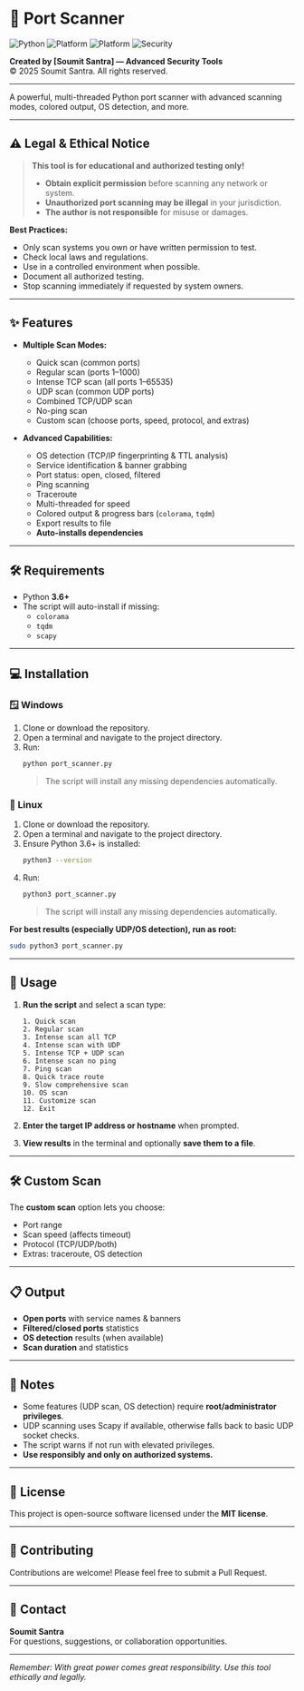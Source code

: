# 🚀 Port Scanner 

![Python](https://img.shields.io/badge/Python-3.x-blue?logo=python)
![Platform](https://img.shields.io/badge/Platform-Windows-blue)
![Platform](https://img.shields.io/badge/Platform-Linux-green)
![Security](https://img.shields.io/badge/Security-Authorized%20Testing%20Only-red)

**Created by [Soumit Santra] — Advanced Security Tools**  
© 2025 Soumit Santra. All rights reserved.

---

A powerful, multi-threaded Python port scanner with advanced scanning modes, colored output, OS detection, and more.

---

## ⚠️ Legal & Ethical Notice

> **This tool is for educational and authorized testing only!**
>
> - **Obtain explicit permission** before scanning any network or system.
> - **Unauthorized port scanning may be illegal** in your jurisdiction.
> - **The author is not responsible** for misuse or damages.

**Best Practices:**
- Only scan systems you own or have written permission to test.
- Check local laws and regulations.
- Use in a controlled environment when possible.
- Document all authorized testing.
- Stop scanning immediately if requested by system owners.

---

## ✨ Features

- **Multiple Scan Modes:**
  - Quick scan (common ports)
  - Regular scan (ports 1–1000)
  - Intense TCP scan (all ports 1–65535)
  - UDP scan (common UDP ports)
  - Combined TCP/UDP scan
  - No-ping scan
  - Custom scan (choose ports, speed, protocol, and extras)

- **Advanced Capabilities:**
  - OS detection (TCP/IP fingerprinting & TTL analysis)
  - Service identification & banner grabbing
  - Port status: open, closed, filtered
  - Ping scanning
  - Traceroute
  - Multi-threaded for speed
  - Colored output & progress bars (`colorama`, `tqdm`)
  - Export results to file
  - **Auto-installs dependencies**

---

## 🛠️ Requirements

- Python **3.6+**
- The script will auto-install if missing:
  - `colorama`
  - `tqdm`
  - `scapy`

---

## 💻 Installation

### 🪟 Windows

1. Clone or download the repository.
2. Open a terminal and navigate to the project directory.
3. Run:
   ```bash
   python port_scanner.py
   ```
   > The script will install any missing dependencies automatically.

### 🐧 Linux

1. Clone or download the repository.
2. Open a terminal and navigate to the project directory.
3. Ensure Python 3.6+ is installed:
   ```bash
   python3 --version
   ```
4. Run:
   ```bash
   python3 port_scanner.py
   ```
   > The script will install any missing dependencies automatically.

**For best results (especially UDP/OS detection), run as root:**
```bash
sudo python3 port_scanner.py
```

---

## 🚦 Usage

1. **Run the script** and select a scan type:
    ```
    1. Quick scan
    2. Regular scan
    3. Intense scan all TCP
    4. Intense scan with UDP
    5. Intense TCP + UDP scan
    6. Intense scan no ping
    7. Ping scan
    8. Quick trace route
    9. Slow comprehensive scan
    10. OS scan
    11. Customize scan
    12. Exit
    ```

2. **Enter the target IP address or hostname** when prompted.

3. **View results** in the terminal and optionally **save them to a file**.

---

## 🛠️ Custom Scan

The **custom scan** option lets you choose:
- Port range
- Scan speed (affects timeout)
- Protocol (TCP/UDP/both)
- Extras: traceroute, OS detection

---

## 📋 Output

- **Open ports** with service names & banners
- **Filtered/closed ports** statistics
- **OS detection** results (when available)
- **Scan duration** and statistics

---

## 📝 Notes

- Some features (UDP scan, OS detection) require **root/administrator privileges**.
- UDP scanning uses Scapy if available, otherwise falls back to basic UDP socket checks.
- The script warns if not run with elevated privileges.
- **Use responsibly and only on authorized systems.**

---

## 📄 License

This project is open-source software licensed under the **MIT license**.

---

## 🤝 Contributing

Contributions are welcome! Please feel free to submit a Pull Request.

---

## 📧 Contact

**Soumit Santra**  
For questions, suggestions, or collaboration opportunities.

---

*Remember: With great power comes great responsibility. Use this tool ethically and legally.*
